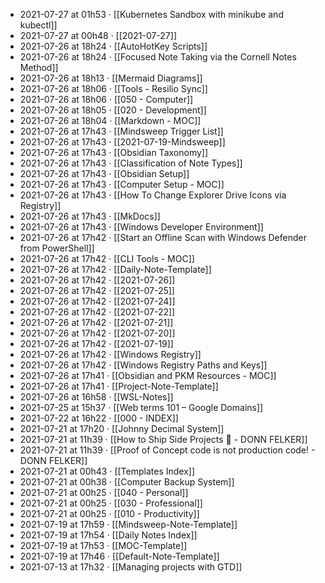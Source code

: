 - 2021-07-27 at 01h53 · [[Kubernetes Sandbox with minikube and kubectl]]
- 2021-07-27 at 00h48 · [[2021-07-27]]
- 2021-07-26 at 18h24 · [[AutoHotKey Scripts]]
- 2021-07-26 at 18h24 · [[Focused Note Taking via the Cornell Notes Method]]
- 2021-07-26 at 18h13 · [[Mermaid Diagrams]]
- 2021-07-26 at 18h06 · [[Tools - Resilio Sync]]
- 2021-07-26 at 18h06 · [[050 - Computer]]
- 2021-07-26 at 18h05 · [[020 - Development]]
- 2021-07-26 at 18h04 · [[Markdown - MOC]]
- 2021-07-26 at 17h43 · [[Mindsweep Trigger List]]
- 2021-07-26 at 17h43 · [[2021-07-19-Mindsweep]]
- 2021-07-26 at 17h43 · [[Obsidian Taxonomy]]
- 2021-07-26 at 17h43 · [[Classification of Note Types]]
- 2021-07-26 at 17h43 · [[Obsidian Setup]]
- 2021-07-26 at 17h43 · [[Computer Setup - MOC]]
- 2021-07-26 at 17h43 · [[How To Change Explorer Drive Icons via Registry]]
- 2021-07-26 at 17h43 · [[MkDocs]]
- 2021-07-26 at 17h43 · [[Windows Developer Environment]]
- 2021-07-26 at 17h42 · [[Start an Offline Scan with Windows Defender from PowerShell]]
- 2021-07-26 at 17h42 · [[CLI Tools - MOC]]
- 2021-07-26 at 17h42 · [[Daily-Note-Template]]
- 2021-07-26 at 17h42 · [[2021-07-26]]
- 2021-07-26 at 17h42 · [[2021-07-25]]
- 2021-07-26 at 17h42 · [[2021-07-24]]
- 2021-07-26 at 17h42 · [[2021-07-22]]
- 2021-07-26 at 17h42 · [[2021-07-21]]
- 2021-07-26 at 17h42 · [[2021-07-20]]
- 2021-07-26 at 17h42 · [[2021-07-19]]
- 2021-07-26 at 17h42 · [[Windows Registry]]
- 2021-07-26 at 17h42 · [[Windows Registry Paths and Keys]]
- 2021-07-26 at 17h41 · [[Obsidian and PKM Resources - MOC]]
- 2021-07-26 at 17h41 · [[Project-Note-Template]]
- 2021-07-26 at 16h58 · [[WSL-Notes]]
- 2021-07-25 at 15h37 · [[Web terms 101 – Google Domains]]
- 2021-07-22 at 16h22 · [[000 - INDEX]]
- 2021-07-21 at 17h20 · [[Johnny Decimal System]]
- 2021-07-21 at 11h39 · [[How to Ship Side Projects 🚀 - DONN FELKER]]
- 2021-07-21 at 11h39 · [[Proof of Concept code is not production code! - DONN FELKER]]
- 2021-07-21 at 00h43 · [[Templates Index]]
- 2021-07-21 at 00h38 · [[Computer Backup System]]
- 2021-07-21 at 00h25 · [[040 - Personal]]
- 2021-07-21 at 00h25 · [[030 - Professional]]
- 2021-07-21 at 00h25 · [[010 - Productivity]]
- 2021-07-19 at 17h59 · [[Mindsweep-Note-Template]]
- 2021-07-19 at 17h54 · [[Daily Notes Index]]
- 2021-07-19 at 17h53 · [[MOC-Template]]
- 2021-07-19 at 17h46 · [[Default-Note-Template]]
- 2021-07-13 at 17h32 · [[Managing projects with GTD]]
